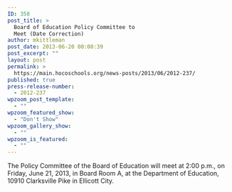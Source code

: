 ```yaml
---
ID: 358
post_title: >
  Board of Education Policy Committee to
  Meet (Date Correction)
author: mkittleman
post_date: 2013-06-20 00:00:39
post_excerpt: ""
layout: post
permalink: >
  https://main.hocoschools.org/news-posts/2013/06/2012-237/
published: true
press-release-number:
  - 2012-237
wpzoom_post_template:
  - ""
wpzoom_featured_show:
  - "Don't Show"
wpzoom_gallery_show:
  - ""
wpzoom_is_featured:
  - ""
---
```

The Policy Committee of the Board of Education will meet at 2:00 p.m., on Friday, June 21, 2013, in Board Room A, at the Department of Education, 10910 Clarksville Pike in Ellicott City.